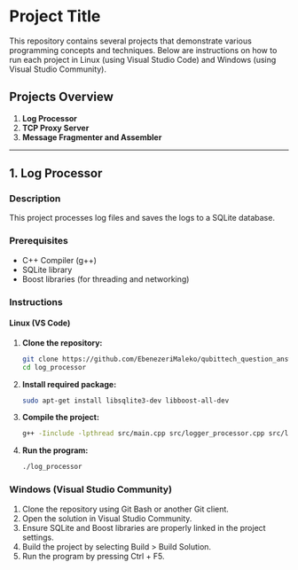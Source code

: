 # Project Title

This repository contains several projects that demonstrate various programming concepts and techniques. Below are instructions on how to run each project in Linux (using Visual Studio Code) and Windows (using Visual Studio Community).

## Projects Overview

1. **Log Processor**
2. **TCP Proxy Server**
3. **Message Fragmenter and Assembler**

---

## 1. Log Processor

### Description
This project processes log files and saves the logs to a SQLite database.

### Prerequisites
- C++ Compiler (g++)
- SQLite library
- Boost libraries (for threading and networking)

### Instructions

#### Linux (VS Code)
1. **Clone the repository:**
   ```bash
   git clone https://github.com/EbenezeriMaleko/qubittech_question_answers.git
   cd log_processor
2. **Install required package:**
   ```bash
   sudo apt-get install libsqlite3-dev libboost-all-dev
3. **Compile the project:**
   ```bash
   g++ -Iinclude -lpthread src/main.cpp src/logger_processor.cpp src/logger.cpp -o log_processor -lsqlite3
4. **Run the program:**
   ```bash
   ./log_processor

### Windows (Visual Studio Community)
1. Clone the repository using Git Bash or another Git client.
2. Open the solution in Visual Studio Community.
3. Ensure SQLite and Boost libraries are properly linked in the project settings.
4. Build the project by selecting Build > Build Solution.
5. Run the program by pressing Ctrl + F5.
